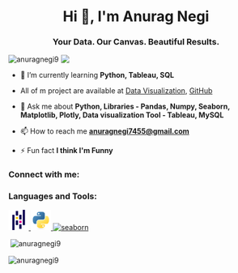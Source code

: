 <h1 align="center">Hi 👋, I'm Anurag Negi</h1>
<h3 align="center">Your Data. Our Canvas. Beautiful Results.</h3>

<img align="right" src = "https://user-images.githubusercontent.com/31332352/119162644-9ec37580-ba28-11eb-8e73-b76149197a1e.gif" width="400">

<p align="left"> <img src="https://komarev.com/ghpvc/?username=anuragnegi9&label=Profile%20views&color=0e75b6&style=flat" alt="anuragnegi9" /> </p>

- 📗 I’m currently learning **Python, Tableau, SQL**

- All of m project are available at [Data Visualization](https://public.tableau.com/app/profile/anurag.negi6537/vizzes), [GitHub](https://github.com/anuragnegi9/anuragnegi9)

- 💬 Ask me about **Python, Libraries - Pandas, Numpy, Seaborn, Matplotlib, Plotly, Data visualization Tool - Tableau, MySQL**

- 📫 How to reach me **anuragnegi7455@gmail.com**

- ⚡ Fun fact **I think I'm Funny**

<h3 align="left">Connect with me:</h3>
<p align="left">
</p>

<h3 align="left">Languages and Tools:</h3>
<p align="left"> <a href="https://pandas.pydata.org/" target="_blank" rel="noreferrer"> <img src="https://raw.githubusercontent.com/devicons/devicon/2ae2a900d2f041da66e950e4d48052658d850630/icons/pandas/pandas-original.svg" alt="pandas" width="40" height="40"/> </a> <a href="https://www.python.org" target="_blank" rel="noreferrer"> <img src="https://raw.githubusercontent.com/devicons/devicon/master/icons/python/python-original.svg" alt="python" width="40" height="40"/> </a> <a href="https://seaborn.pydata.org/" target="_blank" rel="noreferrer"> <img src="https://seaborn.pydata.org/_images/logo-mark-lightbg.svg" alt="seaborn" width="40" height="40"/> </a> </p>

<p>&nbsp;<img align="center" src="https://github-readme-stats.vercel.app/api?username=anuragnegi9&show_icons=true&locale=en" alt="anuragnegi9" /></p>

<p><img align="center" src="https://github-readme-streak-stats.herokuapp.com/?user=anuragnegi9&" alt="anuragnegi9" /></p>
